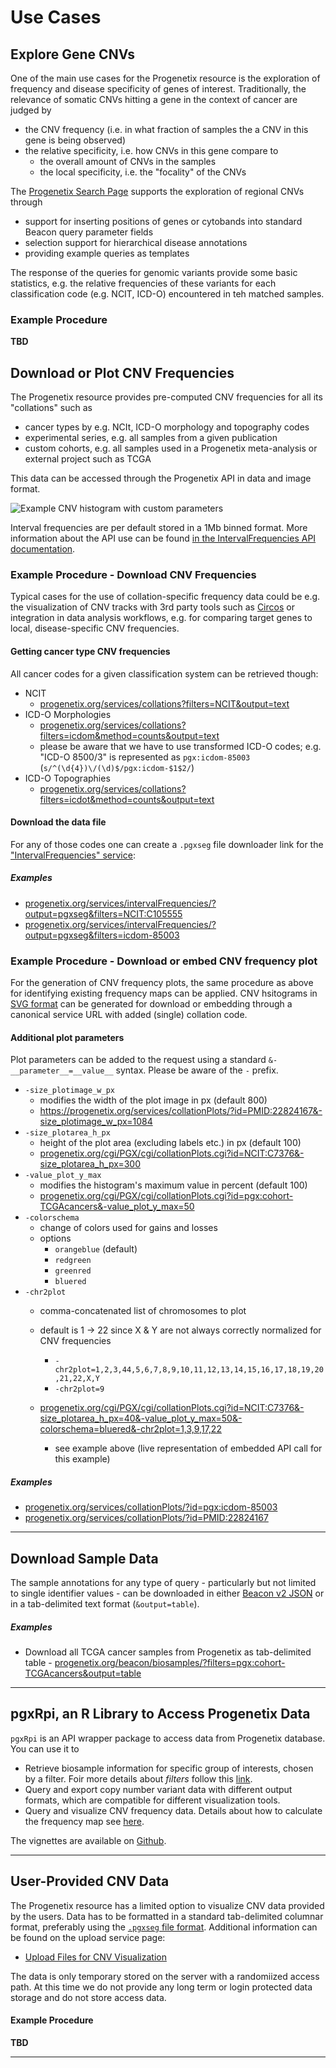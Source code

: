 # Use Cases

## Explore Gene CNVs

One of the main use cases for the Progenetix resource is the exploration of frequency and disease specificity of genes of interest. Traditionally, the relevance of somatic CNVs hitting a gene in the context of cancer are judged by

* the CNV frequency (i.e. in what fraction of samples the a CNV in this gene is being observed)
* the relative specificity, i.e. how CNVs in this gene compare to
    - the overall amount of CNVs in the samples
    - the local specificity, i.e. the "focality" of the CNVs

The [Progenetix Search Page](https://progenetix.org/biosamples/) supports the exploration of regional CNVs through

* support for inserting positions of genes or cytobands into standard Beacon query parameter fields
* selection support for hierarchical disease annotations
* providing example queries as templates

The response of the queries for genomic variants provide some basic statistics, e.g. the relative frequencies of these variants for each classification code (e.g. NCIT, ICD-O) encountered in teh matched samples.

### Example Procedure

**TBD**

## Download or Plot CNV Frequencies

The Progenetix resource provides pre-computed CNV frequencies for all its
"collations" such as

* cancer types by e.g. NCIt, ICD-O morphology and topography codes
* experimental series, e.g. all samples from a given publication
* custom cohorts, e.g. all samples used in a Progenetix meta-analysis or
external project such as TCGA

This data can be accessed through the Progenetix API in data and image format.

![Example CNV histogram with custom parameters](https://progenetix.org/cgi/PGX/cgi/collationPlots.cgi?id=NCIT:C7376&-size_plotarea_h_px=40&-value_plot_y_max=50&-colorschema=bluered&-chr2plot=1,3,9,17,22)

Interval frequencies are per default stored in a 1Mb binned format. More
information about the API use can be found [in the IntervalFrequencies API documentation](services.md#pgxseg-segment-cnv-frequencies).

### Example Procedure - Download CNV Frequencies

Typical cases for the use of collation-specific frequency data could be e.g.
the visualization of CNV tracks with 3rd party tools such as [Circos](http://www.circos.ca/software/)
or integration in data analysis workflows, e.g. for comparing target genes to
local, disease-specific CNV frequencies.

#### Getting cancer type CNV frequencies

All cancer codes for a given classification system can be retrieved though:

* NCIT
    - [progenetix.org/services/collations?filters=NCIT&output=text](https://progenetix.org/services/collations?filters=NCIT&output=text)
* ICD-O Morphologies
    - [progenetix.org/services/collations?filters=icdom&method=counts&output=text](https://progenetix.org/services/collations?filters=icdom&method=counts&output=text)
    - please be aware that we have to use transformed ICD-O codes; e.g.
  "ICD-O 8500/3" is represented as `pgx:icdom-85003` (`s/^(\d{4})\/(\d)$/pgx:icdom-$1$2/`)
* ICD-O Topographies
    - [progenetix.org/services/collations?filters=icdot&method=counts&output=text](https://progenetix.org/services/collations?filters=icdot&method=counts&output=text)

#### Download the data file

For any of those codes one can create a `.pgxseg` file downloader link for the
["IntervalFrequencies" service](services.md#pgxseg-segment-cnv-frequencies):

##### Examples

* [progenetix.org/services/intervalFrequencies/?output=pgxseg&filters=NCIT:C105555](https://progenetix.org/services/intervalFrequencies/?output=pgxseg&filters=NCIT:C105555)
* [progenetix.org/services/intervalFrequencies/?output=pgxseg&filters=icdom-85003](https://progenetix.org/services/intervalFrequencies/?output=pgxseg&filters=icdom-85003)


### Example Procedure - Download or embed CNV frequency plot

For the generation of CNV frequency plots, the same procedure as above for
identifying existing frequency maps can be applied. CNV hsitograms in [SVG format](services.md#image-formats)
can be generated for download or embedding through a canonical service URL with
added (single) collation code.


#### Additional plot parameters

Plot parameters can be added to the request using a standard `&-__parameter__=__value__`
syntax. Please be aware of the `-` prefix.

* `-size_plotimage_w_px`
    - modifies the width of the plot image in px (default 800)
    - <https://progenetix.org/services/collationPlots/?id=PMID:22824167&-size_plotimage_w_px=1084>
* `-size_plotarea_h_px`
    - height of the plot area (excluding labels etc.) in px (default 100)
    - [progenetix.org/cgi/PGX/cgi/collationPlots.cgi?id=NCIT:C7376&-size_plotarea_h_px=300](https://progenetix.org/cgi/PGX/cgi/collationPlots.cgi?id=NCIT:C7376&-size_plotarea_h_px=300)
* `-value_plot_y_max`
    - modifies the histogram's maximum value in percent (default 100)
    - [progenetix.org/cgi/PGX/cgi/collationPlots.cgi?id=pgx:cohort-TCGAcancers&-value_plot_y_max=50](https://progenetix.org/cgi/PGX/cgi/collationPlots.cgi?id=pgx:cohort-TCGAcancers&-value_plot_y_max=50)
* `-colorschema`
    - change of colors used for gains and losses
    - options
        *  `orangeblue` (default)
        *  `redgreen`
        *  `greenred`
        *  `bluered`
* `-chr2plot`
    - comma-concatenated list of chromosomes to plot
    - default is 1 -> 22 since X & Y are not always correctly normalized for CNV
  frequencies
        *  `-chr2plot=1,2,3,44,5,6,7,8,9,10,11,12,13,14,15,16,17,18,19,20,21,22,X,Y`
        *  `-chr2plot=9`

    - [progenetix.org/cgi/PGX/cgi/collationPlots.cgi?id=NCIT:C7376&-size_plotarea_h_px=40&-value_plot_y_max=50&-colorschema=bluered&-chr2plot=1,3,9,17,22](https://progenetix.org/cgi/PGX/cgi/collationPlots.cgi?id=NCIT:C7376&-size_plotarea_h_px=40&-value_plot_y_max=50&-colorschema=bluered&-chr2plot=1,3,9,17,22)
        *  see example above (live representation of embedded API call for this example)


##### Examples

* [progenetix.org/services/collationPlots/?id=pgx:icdom-85003](https://progenetix.org/services/collationPlots/?id=pgx:icdom-85003)
* [progenetix.org/services/collationPlots/?id=PMID:22824167](https://progenetix.org/services/collationPlots/?id=PMID:22824167)

--------------------------------------------------------------------------------

## Download Sample Data

The sample annotations for any type of query - particularly but not limited to
single identifier values - can be downloaded in either [Beacon v2 JSON](beaconplus.md#beacon-api)
or in a tab-delimited text format (`&output=table`).

##### Examples

* Download all TCGA cancer samples from Progenetix as tab-delimited table
      - [progenetix.org/beacon/biosamples/?filters=pgx:cohort-TCGAcancers&output=table](http://progenetix.org/beacon/biosamples/?filters=pgx:cohort-TCGAcancers&output=table)

--------------------------------------------------------------------------------

## pgxRpi, an R Library to Access Progenetix Data

`pgxRpi` is an API wrapper package to access data from Progenetix database. You can
use it to

* Retrieve biosample information for specific group of interests, chosen by a filter. Foir more details about _filters_ follow this [link](./classifications-and-ontologies/#list-of-filters-recognized-by-different-query-endpoints).
* Query and export copy number variant data with different output formats, which are compatible for different visualization tools.
* Query and visualize CNV frequency data. Details about how to calculate the frequency map see [here](https://info.progenetix.org/doc/genomic_intervals.html).


The vignettes are available on [Github](https://github.com/progenetix/pgxRpi).

--------------------------------------------------------------------------------

## User-Provided CNV Data

The Progenetix resource has a limited option to visualize CNV data provided by the users. Data has to be formatted in a standard tab-delimited columnar format, preferably using the [`.pgxseg` file format](services.md#data-file-formats-pgxseg-segments). Additional information can be found on the upload service page:

* [Upload Files for CNV Visualization](https://progenetix.org/service-collection/uploader/)

The data is only temporary stored on the server with a randomiized access path. At this time we do not provide any long term or login protected data storage and do not store access data.

#### Example Procedure

**TBD**

--------------------------------------------------------------------------------
